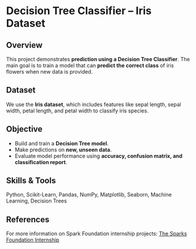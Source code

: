 # Decision Tree Classifier – Iris Dataset

## Overview
This project demonstrates **prediction using a Decision Tree Classifier**. 
The main goal is to train a model that can **predict the correct class** of iris flowers when new data is provided.

## Dataset
We use the **Iris dataset**, which includes features like sepal length, sepal width, petal length, and petal width to classify iris species.

## Objective
- Build and train a **Decision Tree model**.
- Make predictions on **new, unseen data**.
- Evaluate model performance using **accuracy, confusion matrix, and classification report**.

## Skills & Tools
Python, Scikit-Learn, Pandas, NumPy, Matplotlib, Seaborn, Machine Learning, Decision Trees

## References
For more information on Spark Foundation internship projects: [The Sparks Foundation Internship](https://internship.thesparksfoundation.info/)
